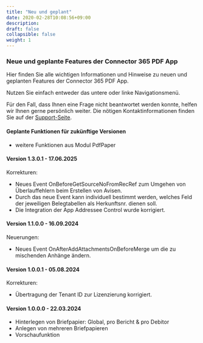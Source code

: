 ```yaml
---
title: "Neu und geplant"
date: 2020-02-28T10:08:56+09:00
description: 
draft: false
collapsible: false
weight: 1
---
```

### Neue und geplante Features der Connector 365 PDF App

Hier finden Sie alle wichtigen Informationen und Hinweise zu neuen und geplanten Features der Connector 365 PDF App.

Nutzen Sie einfach entweder das untere oder linke Navigationsmenü.

Für den Fall, dass Ihnen eine Frage nicht beantwortet werden konnte, helfen wir Ihnen gerne persönlich weiter. Die nötigen Kontaktinformationen finden Sie auf der [Support-Seite](de-de/apps/help-and-support/).

#### Geplante Funktionen für zukünftige Versionen
- weitere Funktionen aus Modul PdfPaper

#### Version 1.3.0.1 - 17.06.2025
Korrekturen:
- Neues Event OnBeforeGetSourceNoFromRecRef zum Umgehen von Überlauffehlern beim Erstellen von Avisen.
- Durch das neue Event kann individuell bestimmt werden, welches Feld der jeweiligen Belegtabellen als Herkunftsnr. dienen soll. 
- Die Integration der App Addressee Control wurde korrigiert.

#### Version 1.1.0.0 - 16.09.2024
Neuerungen:
- Neues Event OnAfterAddAttachmentsOnBeforeMerge um die zu mischenden Anhänge ändern.

#### Version 1.0.0.1 - 05.08.2024
Korrekturen:
- Übertragung der Tenant ID zur Lizenzierung korrigiert.

#### Version 1.0.0.0 - 22.03.2024
- Hinterlegen von Briefpapier: Global, pro Bericht & pro Debitor
- Anlegen von mehreren Briefpapieren
- Vorschaufunktion
